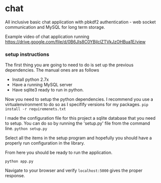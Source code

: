 # chat

All inclusive basic chat application with pbkdf2 authentication - web socket communication and MySQL for long term storage.

Example video of chat application running
https://drive.google.com/file/d/0B6JIs8C0YBjlclZTVkJzOHBua1E/view

### setup instructions

The first thing you are going to need to do is set up the previous dependencies. The manual ones are as follows
* Install python 2.7x
* Have a running MySQL server
* Have sqlite3 ready to run in python.

Now you need to setup the python dependencies. I recommend you use a virtualenvironment to do so as I specifify versions for my packages.
`pip install -r requiremenets.txt`

I made the configuration file for this project a sqlite database that you need to setup. You can do so by running the 'setup.py' file from the command line.
`python setup.py`

Select all the items in the setup program and hopefully you should have a properly run configuration in the library.

From here you should be ready to run the application.

`python app.py`

Navigate to your browser and verify `localhost:5000` gives the proper response.
